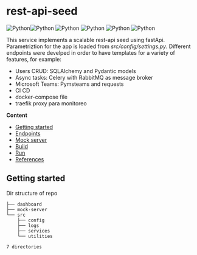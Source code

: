 # rest-api-seed
![Python](https://img.shields.io/badge/restapi-v0.0.1-orange)![Python](https://img.shields.io/badge/fastApi-v0.61.1-blue)
![Python](https://img.shields.io/badge/uvicorn-v0.12.1-blue)
![Python](https://img.shields.io/badge/pymsteams-v0.1.13-blue)
![Python](https://img.shields.io/badge/python-v3.8.5-blue)
![Python](https://img.shields.io/badge/platform-linux--64%7Cwin--64-lightgrey)

This service implements a scalable rest-api seed using fastApi. Parametriztion for the app is loaded from *src/config/settings.py*. Different endpoints were develped in order to have templates for a variety of features, for example:

- Users CRUD: SQLAlchemy and Pydantic models
- Async tasks: Celery with RabbitMQ as message broker
- Microsoft Teams: Pymsteams and requests
- CI CD
- docker-compose file
- traefik proxy para monitoreo

**Content**
- [Getting started](#getting-started)
- [Endpoints](#endpoints)
- [Mock server](#mock-server)
- [Build](#docker)
- [Run](#run)
- [References](#references)


## Getting started

Dir structure of repo
```
├── dashboard
├── mock-server
└── src
    ├── config
    ├── logs
    ├── services
    └── utilities

7 directories
```
